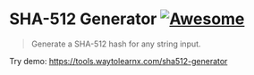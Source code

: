 # SHA-512 Generator [![Awesome](https://cdn.rawgit.com/sindresorhus/awesome/d7305f38d29fed78fa85652e3a63e154dd8e8829/media/badge.svg)](https://github.com/sindresorhus/awesome)

>Generate a SHA-512 hash for any string input.

Try demo: https://tools.waytolearnx.com/sha512-generator
